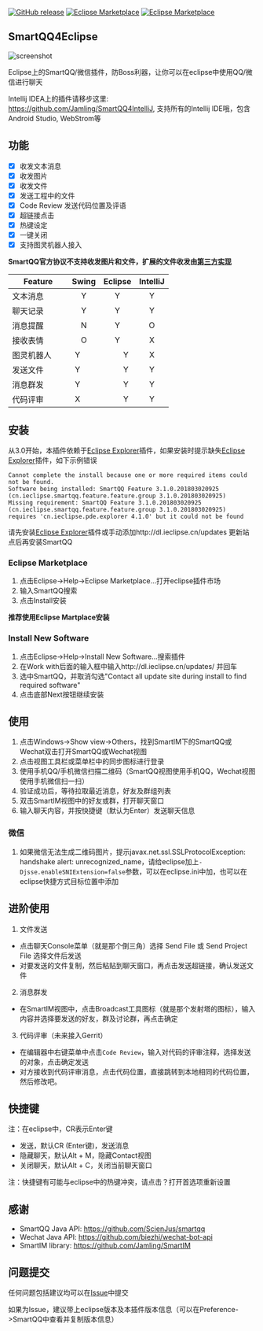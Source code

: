 [![GitHub release](https://img.shields.io/github/release/jamling/SmartQQ4Eclipse.svg?maxAge=3600)](https://github.com/Jamling/SmartQQ4Eclipse)
[![Eclipse Marketplace](https://img.shields.io/eclipse-marketplace/v/SmartQQ.svg)](https://marketplace.eclipse.org/content/smartqq)
[![Eclipse Marketplace](https://img.shields.io/eclipse-marketplace/dt/SmartQQ.svg)](https://marketplace.eclipse.org/content/smartqq)

## SmartQQ4Eclipse

![screenshot](https://raw.githubusercontent.com/Jamling/SmartQQ4Eclipse/master/screenshot.gif)

Eclipse上的SmartQQ/微信插件，防Boss利器，让你可以在eclipse中使用QQ/微信进行聊天

Intellij IDEA上的插件请移步这里: https://github.com/Jamling/SmartQQ4IntelliJ, 支持所有的Intellij IDE哦，包含Android Studio, WebStrom等

## 功能

- [x] 收发文本消息
- [x] 收发图片
- [x] 收发文件
- [x] 发送工程中的文件
- [x] Code Review 发送代码位置及评语
- [x] 超链接点击
- [x] 热键设定
- [x] 一键关闭
- [x] 支持图灵机器人接入

**SmartQQ官方协议不支持收发图片和文件，扩展的文件收发由[第三方实现](http://api.ieclipse.cn/smartqq)**

|Feature           |Swing      | Eclipse    | IntelliJ    |
| ---------------- |:---------:|:----------:|:-----------:|
| 文本消息          | Y         |          Y | Y           |
| 聊天记录          | Y         |          Y | Y           |
| 消息提醒          | N         |          Y | O           |
| 接收表情          | O         |   Y        |           X |
| 图灵机器人        | Y         |          Y |           X |
| 发送文件          | Y         |          Y |           Y |
| 消息群发          | Y         |          Y |            Y|
| 代码评审          | X         |          Y |            Y|

## 安装

从3.0开始，本插件依赖于[Eclipse Explorer]插件，如果安装时提示缺失[Eclipse Explorer]插件，如下示例错误
```
Cannot complete the install because one or more required items could not be found.
Software being installed: SmartQQ Feature 3.1.0.201803020925 (cn.ieclipse.smartqq.feature.feature.group 3.1.0.201803020925)
Missing requirement: SmartQQ Feature 3.1.0.201803020925 (cn.ieclipse.smartqq.feature.feature.group 3.1.0.201803020925)
requires 'cn.ieclipse.pde.explorer 4.1.0' but it could not be found
```
请先安装[Eclipse Explorer]插件或手动添加http://dl.ieclipse.cn/updates 更新站点后再安装SmartQQ

### Eclipse Marketplace

1. 点击Eclipse->Help->Eclipse Marketplace...打开eclipse插件市场
2. 输入SmartQQ搜索
3. 点击Install安装

**推荐使用Eclipse Martplace安装**

### Install New Software

1. 点击Eclipse->Help->Install New Software...搜索插件
2. 在Work with后面的输入框中输入http://dl.ieclipse.cn/updates/ 并回车
3. 选中SmartQQ，并取消勾选"Contact all update site during install to find required software"
4. 点击底部Next按钮继续安装

## 使用

1. 点击Windows->Show view->Others，找到SmartIM下的SmartQQ或Wechat双击打开SmartQQ或Wechat视图
2. 点击视图工具栏或菜单栏中的同步图标进行登录
3. 使用手机QQ/手机微信扫描二维码（SmartQQ视图使用手机QQ，Wechat视图使用手机微信扫一扫）
4. 验证成功后，等待拉取最近消息，好友及群组列表
5. 双击SmartIM视图中的好友或群，打开聊天窗口
6. 输入聊天内容，并按快捷键（默认为Enter）发送聊天信息

### 微信
1. 如果微信无法生成二维码图片，提示javax.net.ssl.SSLProtocolException: handshake alert:  unrecognized_name，请给eclipse加上`-Djsse.enableSNIExtension=false`参数，可以在eclipse.ini中加，也可以在eclipse快捷方式目标位置中添加

## 进阶使用
1. 文件发送
 - 点击聊天Console菜单（就是那个倒三角）选择 Send File 或 Send Project File 选择文件后发送
 - 对要发送的文件复制，然后粘贴到聊天窗口，再点击发送超链接，确认发送文件
2. 消息群发
 - 在SmartIM视图中，点击Broadcast工具图标（就是那个发射塔的图标），输入内容并选择要发送的好友，群及讨论群，再点击确定
3. 代码评审（未来接入Gerrit）
 - 在编辑器中右键菜单中点击`Code Review`，输入对代码的评审注释，选择发送的对象，点击确定发送
 - 对方接收到代码评审消息，点击代码位置，直接跳转到本地相同的代码位置，然后修改吧。

## 快捷键

注：在eclipse中，CR表示Enter键

- 发送，默认CR (Enter键)，发送消息
- 隐藏聊天，默认Alt + M，隐藏Contact视图
- 关闭聊天，默认Alt + C，关闭当前聊天窗口

注：快捷键有可能与eclipse中的热键冲突，请点击？打开首选项重新设置

## 感谢

- SmartQQ Java API: https://github.com/ScienJus/smartqq
- Wechat Java API: https://github.com/biezhi/wechat-bot-api
- SmartIM library: https://github.com/Jamling/SmartIM

## 问题提交

任何问题包括建议均可以在[Issue](https://github.com/Jamling/SmartQQ4Eclipse/issues)中提交

如果为Issue，建议带上eclipse版本及本插件版本信息（可以在Preference->SmartQQ中查看并复制版本信息）

[Eclipse Explorer]: https://github.com/Jamling/eclipse-explorer

